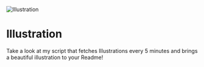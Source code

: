 ![Illustration](https://i.redd.it/kw9urgtmh1rb1.jpg?width=100&height=100)

# Illustration
Take a look at my script that fetches Illustrations every 5 minutes and brings a beautiful illustration to your Readme!